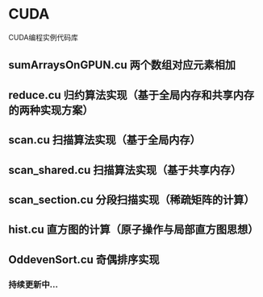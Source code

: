 # CUDA
CUDA编程实例代码库
## sumArraysOnGPUN.cu  两个数组对应元素相加   
## reduce.cu           归约算法实现（基于全局内存和共享内存的两种实现方案）   
## scan.cu             扫描算法实现（基于全局内存）   
## scan_shared.cu      扫描算法实现（基于共享内存）   
## scan_section.cu     分段扫描实现（稀疏矩阵的计算）   
## hist.cu             直方图的计算（原子操作与局部直方图思想）   
## OddevenSort.cu      奇偶排序实现   
### 持续更新中...   

